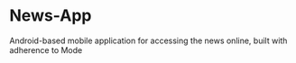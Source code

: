 # News-App
 Android-based mobile application for accessing the news online, built with adherence to Mode
